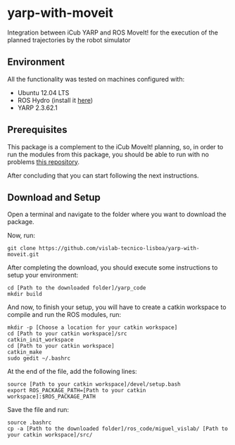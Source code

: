 # yarp-with-moveit

Integration between iCub YARP and ROS MoveIt! for the execution of the planned trajectories by the robot simulator

## Environment

All the functionality was tested on machines configured with:

+ Ubuntu 12.04 LTS
+ ROS Hydro (install it [here](http://wiki.ros.org/hydro/Installation/Ubuntu))
+ YARP 2.3.62.1

## Prerequisites

This package is a complement to the iCub MoveIt! planning, so, in order to run the modules from this package, you should be able to run with no problems [this repository](https://github.com/vislab-tecnico-lisboa/icub-moveit).

After concluding that you can start following the next instructions.

## Download and Setup

Open a terminal and navigate to the folder where you want to download the package.

Now, run:

    git clone https://github.com/vislab-tecnico-lisboa/yarp-with-moveit.git

After completing the download, you should execute some instructions to setup your environment:

    cd [Path to the downloaded folder]/yarp_code
    mkdir build

And now, to finish your setup, you will have to create a catkin workspace to compile and run the ROS modules, run:

    mkdir -p [Choose a location for your catkin workspace]
    cd [Path to your catkin workspace]/src
    catkin_init_workspace
    cd [Path to your catkin workspace]
    catkin_make
    sudo gedit ~/.bashrc

At the end of the file, add the following lines:

    source [Path to your catkin workspace]/devel/setup.bash
    export ROS_PACKAGE_PATH=[Path to your catkin workspace]:$ROS_PACKAGE_PATH

Save the file and run:

    source .bashrc
    cp -a [Path to the downloaded folder]/ros_code/miguel_vislab/ [Path to your catkin workspace]/src/
